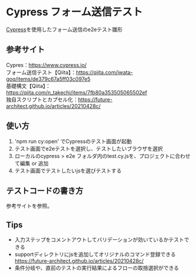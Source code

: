 # Cypress フォーム送信テスト

[Cypress](https://www.cypress.io/)を使用したフォーム送信のe2eテスト雛形

## 参考サイト
Cypres：<https://www.cypress.io/>  
フォーム送信テスト【Qiita】：<https://qiita.com/iwata-goq/items/de379c67a5ff03c097e5>  
基礎構文【Qiita】：<https://qiita.com/n_takechi/items/7fb80a353505065502ef>  
独自スクリプトとカプセル化：<https://future-architect.github.io/articles/20210428c/>  

## 使い方

1. 'npm run cy:open' でCypressのテスト画面が起動
2. テスト画面でe2eテストを選択し、テストしたいブラウザを選択
3. ローカルのcypress > e2e フォルダ内のtest.cy.jsを、プロジェクトに合わせて編集 or 追加
4. テスト画面でテストしたいjsを選びテストする

## テストコードの書き方
参考サイトを参照。 

## Tips
- 入力ステップをコメントアウトしてバリデーションが効いているかテストできる
- supportディレクトリにjsを追加してオリジナルのコマンド登録できる  
https://future-architect.github.io/articles/20210428c/
- 条件分岐や、直前のテストの実行結果によるフローの取捨選択ができる
